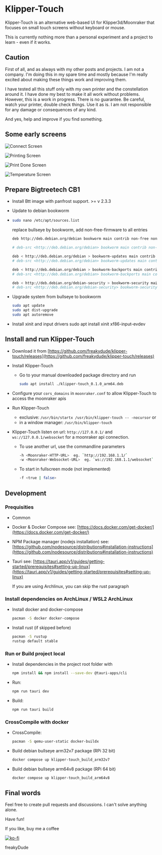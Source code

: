 # Klipper-Touch

Klipper-Touch is an alternative web-based UI for Klipper3d/Moonraker that focuses on small touch screens without keyboard or mouse.

This is currently nothing more than a personal experiment and a project to learn - even if it works.

## Caution

First of all, and as always with my other posts and projects. I am not a company. I'm doing this in my spare time and mostly because I'm really excited about making these things work and improving them.

I have tested all this stuff only with my own printer and the constellation around it. I have done my best to make it all work without problems. However, this is a work in progress. There is no guarantee. Be careful, watch your printer, double check things. Use it as is. I am not responsible for any damage or consequences of any kind.

And yes, help and improve if you find something.

## Some early screens

![Connect Screen](docs/pics/klipper-touch-0.1.0-experimental-connect.png 'Connect Screen')

![Printing Screen](docs/pics/klipper-touch-0.1.0-experimental-printstate-printing.png 'Printing Screen')

![Print Done Screen](docs/pics/klipper-touch-0.1.0-experimental-printstate-done.png 'Print Done Screen')

![Temperature Screen](docs/pics/klipper-touch-0.1.0-experimental-temperrature.png 'Temperature Screen')

## Prepare Bigtreetech CB1

- Install Btt image with panfrost support. >= v 2.3.3

- Update to debian bookworm

- ```bash
  sudo nano /etc/apt/sources.list
  ```

  replace bullseye by bookworm, add non-free-firmware to all entries

  ```bash
  deb http://deb.debian.org/debian bookworm main contrib non-free non-free-firmware
  
  # deb-src <http://deb.debian.org/debian> bookworm main contrib non-free non-free-firmware
  
  deb < http://deb.debian.org/debian > bookworm-updates main contrib non-free non-free-firmware
  # deb-src <http://deb.debian.org/debian> bookworm-updates main contrib non-free non-free-firmware
  
  deb < http://deb.debian.org/debian > bookworm-backports main contrib non-free non-free-firmware
  # deb-src <http://deb.debian.org/debian> bookworm-backports main contrib non-free non-free-firmware
  
  deb < http://deb.debian.org/debian-security > bookworm-security main contrib non-free non-free-firmware
  # deb-src <http://deb.debian.org/debian-security> bookworm-security main contrib non-free non-free-firmware
  ```

- Upgrade system from bullseye to bookworm

  ```bash
  sudo apt update
  sudo apt dist-upgrade
  sudo apt autoremove
  ```

- Install xinit and input drivers
  sudo apt install xinit xf86-input-evdev

## Install and run Klipper-Touch

- Download it from [https://github.com/freakydude/klipper-touch/releases](https://github.com/freakydude/klipper-touch/releases)

- Install Klipper-Touch

  - Go to your manual downloaded package directory and run

    ```bash
    sudo apt install ./klipper-touch_0.1.0_arm64.deb
    ```

- Configure your `cors_domains` in `moonraker.conf` to allow Klipper-Touch to access the moonraker apis

- Run Klipper-Touch

  - exclusive: `/usr/bin/startx /usr/bin/klipper-touch -- -nocursor` or
  - in a window manager: `/usr/bin/klipper-touch`

- Klipper-Touch listen on url: `http://127.0.0.1/` and `ws://127.0.0.1/websocket` for a moonraker api connection.

  - To use another url, use the commandline parameters

    ```bash
    -h <Moonraker-HTTP-URL>  eg. `http://192.168.1.1/`
    -w <Moonraker-Websocket-URL>  eg. `ws://192.168.1.1/websocket`
    ```

  - To start in fullscreen mode (not implemented)

    ```bash
    -f <true | false>
    ```

## Development

### Prequisities

- Common

- Docker & Docker Compose
  see: [https://docs.docker.com/get-docker/](https://docs.docker.com/get-docker/)
- NPM Package manager (nodejs installation)
  see: [https://github.com/nodesource/distributions#installation-instructions](https://github.com/nodesource/distributions#installation-instructions)
- Tauri
  see: [https://tauri.app/v1/guides/getting-started/prerequisites#setting-up-linux](https://tauri.app/v1/guides/getting-started/prerequisites#setting-up-linux)

  If you are using Archlinux, you can skip the rust paragraph

### Install dependencies on ArchLinux / WSL2 ArchLinux

- Install docker and docker-compose

  ```bash
  pacman -S docker docker-compose
  ```

- Install rust (if skipped before)

  ```bash
  pacman -S rustup
  rustup default stable
  ```

### Run or Build project local

- Install dependencies in the project root folder with

  ```bash
  npm install && npm install --save-dev @tauri-apps/cli
  ```

- Run:

  ```bash
  npm run tauri dev
  ```

- Build:

  ```bash
  npm run tauri build
  ```

### CrossCompile with docker

- CrossCompile:

  ```bash
  pacman -S qemu-user-static docker-buildx
  ```

- Build debian bullseye arm32v7 package (RPi 32 bit)

  ```bash
  docker compose up klipper-touch_build_arm32v7
  ```

- Build debian bullseye arm64v8 package (RPi 64 bit)

  ```bash
  docker compose up klipper-touch_build_arm64v8
  ```

## Final words

Feel free to create pull requests and discussions. I can't solve anything alone.

Have fun!

If you like, buy me a coffee

[![ko-fi](https://ko-fi.com/img/githubbutton_sm.svg)](https://ko-fi.com/F2F7GC8PC)

freakyDude
